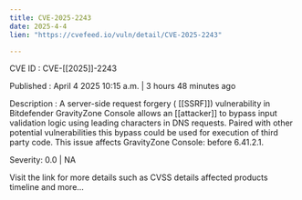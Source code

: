 ```yaml
---
title: CVE-2025-2243
date: 2025-4-4
lien: "https://cvefeed.io/vuln/detail/CVE-2025-2243"

---
```


CVE ID : CVE-[[2025]]-2243

Published :  April 4
2025
10:15 a.m. | 3 hours
48 minutes ago

Description : A server-side request forgery ( [[SSRF]]) vulnerability in Bitdefender GravityZone Console allows an  [[attacker]] to bypass input validation logic using leading characters in DNS requests. Paired with other potential vulnerabilities
this bypass could be used for execution of third party code. This issue affects GravityZone Console: before 6.41.2.1.

Severity: 0.0 | NA

Visit the link for more details
such as CVSS details
affected products
timeline
and more...

